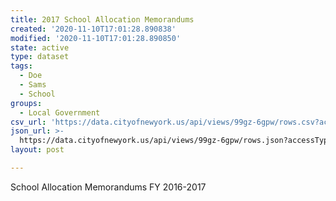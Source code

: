 ```yaml
---
title: 2017 School Allocation Memorandums
created: '2020-11-10T17:01:28.890838'
modified: '2020-11-10T17:01:28.890850'
state: active
type: dataset
tags:
  - Doe
  - Sams
  - School
groups:
  - Local Government
csv_url: 'https://data.cityofnewyork.us/api/views/99gz-6gpw/rows.csv?accessType=DOWNLOAD'
json_url: >-
  https://data.cityofnewyork.us/api/views/99gz-6gpw/rows.json?accessType=DOWNLOAD
layout: post

---
```

School Allocation Memorandums FY 2016-2017
